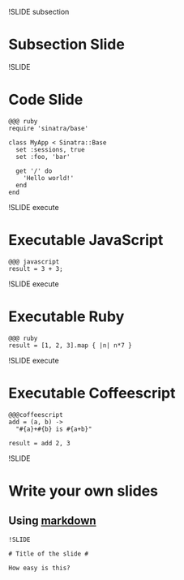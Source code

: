 !SLIDE subsection

# Subsection Slide #

!SLIDE

# Code Slide #

	@@@ ruby
	require 'sinatra/base'

	class MyApp < Sinatra::Base
	  set :sessions, true
	  set :foo, 'bar'

	  get '/' do
	    'Hello world!'
	  end
	end	

!SLIDE execute

# Executable JavaScript #

	@@@ javascript
	result = 3 + 3;

!SLIDE execute

# Executable Ruby #

	@@@ ruby
	result = [1, 2, 3].map { |n| n*7 }

!SLIDE execute
# Executable Coffeescript #

    @@@coffeescript
    add = (a, b) ->
      "#{a}+#{b} is #{a+b}"

    result = add 2, 3


!SLIDE

# Write your own slides #

## Using [markdown](http://daringfireball.net/projects/markdown/)

    !SLIDE
    
    # Title of the slide #
    
    How easy is this?
